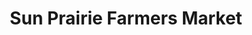 ---
title: "Sun Prairie Farmers Market"
url: /sun-prairie/sun-prairie-farmers-market/
shop: Hofladen
---